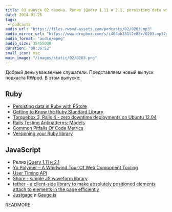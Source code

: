 ```yaml
---
title: 03 выпуск 02 сезона. Релиз jQuery 1.11 и 2.1, persisting data with PStore, Torquebox 3 and Rails 4, Yo Polymer и прочее
date: 2014-01-26
tags:
 - podcasts
audio_url: "https://files.rwpod-assets.com/podcasts/02/0203.mp3"
audio_mirror_url: "https://www.dropbox.com/s/i404oh331l2c85r/0203.mp3?dl=1"
audio_format: "audio/mpeg"
audio_size: 35455038
duration: "00:36:52"
small_icon: mic
main_image: "/images/static/02/0203.png"
---
```


Добрый день уважаемые слушатели. Представляем новый выпуск подкаста RWpod. В этом выпуске:

## Ruby

 - [Persisting data in Ruby with PStore](http://robm.me.uk/ruby/2014/01/25/pstore.html)
 - [Getting to Know the Ruby Standard Library](http://monkeyandcrow.com/series/ruby_standard_library/)
 - [Torquebox 3, Rails 4 - zero downtime deployments on Ubuntu 12.04](http://www.amberbit.com/blog/2014/1/20/torquebox-3-rails-4-zero-downtime-deployment-ubuntu-12-04/)
 - [Rails Testing Antipatterns: Models](https://semaphoreapp.com/blog/2014/01/21/rails-testing-antipatterns-models.html)
 - [Common Pitfalls Of Code Metrics](http://solnic.eu/2014/01/22/common-pitfalls-of-code-metrics.html)
 - [Versioning your Ruby library](http://www.reinteractive.net/posts/144-versioning-your-ruby-library)

## JavaScript

 - Релиз [jQuery 1.11 и 2.1](http://blog.jquery.com/2014/01/24/jquery-1-11-and-2-1-released/)
 - [Yo Polymer – A Whirlwind Tour Of Web Component Tooling](http://updates.html5rocks.com/2014/01/Yo-Polymer-A-Whirlwind-Tour-Of-Web-Component-Tooling)
 - [User Timing API](http://www.html5rocks.com/en/tutorials/webperformance/usertiming/)
 - [Shore - simple JS waveform library](https://github.com/Codingbean/Shore)
 - [tether - a client-side library to make absolutely positioned elements attach to elements in the page efficiently](http://github.hubspot.com/tether/)
 - [Justgage](http://justgage.com/) и [Gauge.js](http://bernii.github.io/gauge.js/)

READMORE



